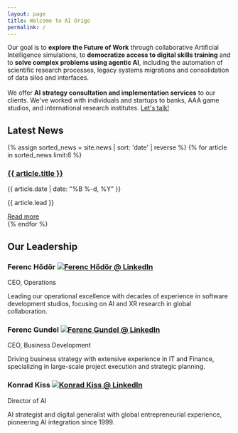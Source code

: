 ```yaml
---
layout: page
title: Welcome to AI Origo
permalink: /
---
```


<div class="intro">
  <p>Our goal is to <strong>explore the Future of Work</strong> through collaborative Artificial Intelligence simulations, to <strong>democratize access to digital skills training</strong> and to <strong>solve complex problems using agentic AI</strong>, including the automation of scientific research processes, legacy systems migrations and consolidation of data silos and interfaces.<br><br>We offer <strong>AI strategy consultation and implementation services</strong> to our clients. We've worked with individuals and startups to banks, AAA game studios, and international research institutes. <a href="{{ '/contact' | relative_url }}">Let's talk!</a></p>
</div>

## Latest News

<div class="news-grid">
  {% assign sorted_news = site.news | sort: 'date' | reverse %}
  {% for article in sorted_news limit:6 %}
    <div class="news-item">
      <h3><a href="{{ article.url | relative_url }}">{{ article.title }}</a></h3>
      <div class="news-meta">{{ article.date | date: "%B %-d, %Y" }}</div>
      <p class="news-lead">{{ article.lead }}</p>
      <a href="{{ article.url | relative_url }}" class="read-more">Read more</a>
    </div>
  {% endfor %}
</div>

## Our Leadership

<div class="leadership-grid">
  <div class="leadership-item">
    <h3>Ferenc Hődör <a href="https://linkedin.com/in/ferenc-hodor/"><img src="{{ '/assets/images/in.png' | relative_url }}" alt="Ferenc Hődör @ LinkedIn"></a></h3>
    <p>CEO, Operations</p>
    <p>Leading our operational excellence with decades of experience in software development studios, focusing on AI and XR research in global collaboration.</p>
  </div>

  <div class="leadership-item">
    <h3>Ferenc Gundel <a href="https://linkedin.com/in/ferenc-gundel-128a6a102/"><img src="{{ '/assets/images/in.png' | relative_url }}" alt="Ferenc Gundel @ LinkedIn"></a></h3>
    <p>CEO, Business Development</p>
    <p>Driving business strategy with extensive experience in IT and Finance, specializing in large-scale project execution and strategic planning.</p>
  </div>

  <div class="leadership-item">
    <h3>Konrad Kiss <a href="https://linkedin.com/in/konradkiss/"><img src="{{ '/assets/images/in.png' | relative_url }}" alt="Konrad Kiss @ LinkedIn"></a></h3>
    <p>Director of AI</p>
    <p>AI strategist and digital generalist with global entrepreneurial experience, pioneering AI integration since 1999.</p>
  </div>
</div>
